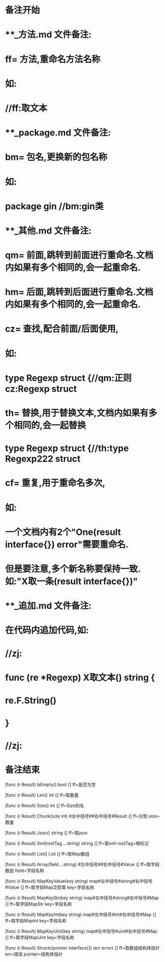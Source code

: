 # 备注开始
# **_方法.md 文件备注:
# ff= 方法,重命名方法名称
# 如:
# //ff:取文本

# **_package.md 文件备注:
# bm= 包名,更换新的包名称 
# 如: 
# package gin //bm:gin类

# **_其他.md 文件备注:
# qm= 前面,跳转到前面进行重命名.文档内如果有多个相同的,会一起重命名.
# hm= 后面,跳转到后面进行重命名.文档内如果有多个相同的,会一起重命名.
# cz= 查找,配合前面/后面使用,
# 如:
# type Regexp struct {//qm:正则 cz:Regexp struct
#
# th= 替换,用于替换文本,文档内如果有多个相同的,会一起替换
# type Regexp struct {//th:type Regexp222 struct
#
# cf= 重复,用于重命名多次,
# 如: 
# 一个文档内有2个"One(result interface{}) error"需要重命名.
# 但是要注意,多个新名称要保持一致. 如:"X取一条(result interface{})"

# **_追加.md 文件备注:
# 在代码内追加代码,如:
# //zj:
# func (re *Regexp) X取文本() string { 
#    re.F.String()
# }
# //zj:
# 备注结束

[func (r Result) IsEmpty() bool {]
ff=是否为空

[func (r Result) Len() int {]
ff=取数量

[func (r Result) Size() int {]
ff=Size别名

[func (r Result) Chunk(size int) #左中括号##右中括号#Result {]
ff=分割
size=数量

[func (r Result) Json() string {]
ff=取json

[func (r Result) Xml(rootTag ...string) string {]
ff=取xml
rootTag=根标记

[func (r Result) List() List {]
ff=取Map数组

[func (r Result) Array(field ...string) #左中括号##右中括号#Value {]
ff=取字段数组
field=字段名称

[func (r Result) MapKeyValue(key string) map#左中括号#string#右中括号#Value {]
ff=取字段Map泛型类
key=字段名称

[func (r Result) MapKeyStr(key string) map#左中括号#string#右中括号#Map {]
ff=取字段MapStr
key=字段名称

[func (r Result) MapKeyInt(key string) map#左中括号#int#右中括号#Map {]
ff=取字段MapInt
key=字段名称

[func (r Result) MapKeyUint(key string) map#左中括号#uint#右中括号#Map {]
ff=取字段MapUint
key=字段名称

[func (r Result) Structs(pointer interface{}) (err error) {]
ff=取数组结构体指针
err=错误
pointer=结构体指针
